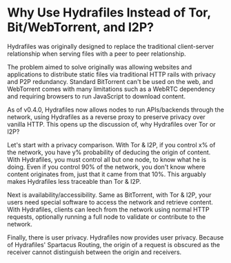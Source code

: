 # Why Use Hydrafiles Instead of Tor, Bit/WebTorrent, and I2P?

Hydrafiles was originally designed to replace the traditional client-server relationship when serving files with a peer to peer relationship.

The problem aimed to solve originally was allowing websites and applications to distribute static files via traditional HTTP rails with privacy and P2P redundancy. Standard BitTorrent can't be used on the web, and WebTorrent comes with many
limitations such as a WebRTC dependency and requiring browsers to run JavaScript to download content.

As of v0.4.0, Hydrafiles now allows nodes to run APIs/backends through the network, using Hydrafiles as a reverse proxy to preserve privacy over vanilla HTTP. This opens up the discussion of, why Hydrafiles over Tor or I2P?

Let's start with a privacy comparison. With Tor & I2P, if you control x% of the network, you have y% probability of deducing the origin of content. With Hydrafiles, you must control all but one node, to know what he is doing. Even if you
control 90% of the network, you don't know where content originates from, just that it came from that 10%. This arguably makes Hydrafiles less traceable than Tor & I2P.

Next is availability/accessibility. Same as BitTorrent, with Tor & I2P, your users need special software to access the network and retrieve content. With Hydrafiles, clients can leech from the network using normal HTTP requests, optionally
running a full node to validate or contribute to the network.

Finally, there is user privacy. Hydrafiles now provides user privacy. Because of Hydrafiles' Spartacus Routing, the origin of a request is obscured as the receiver cannot distinguish between the origin and receivers.
